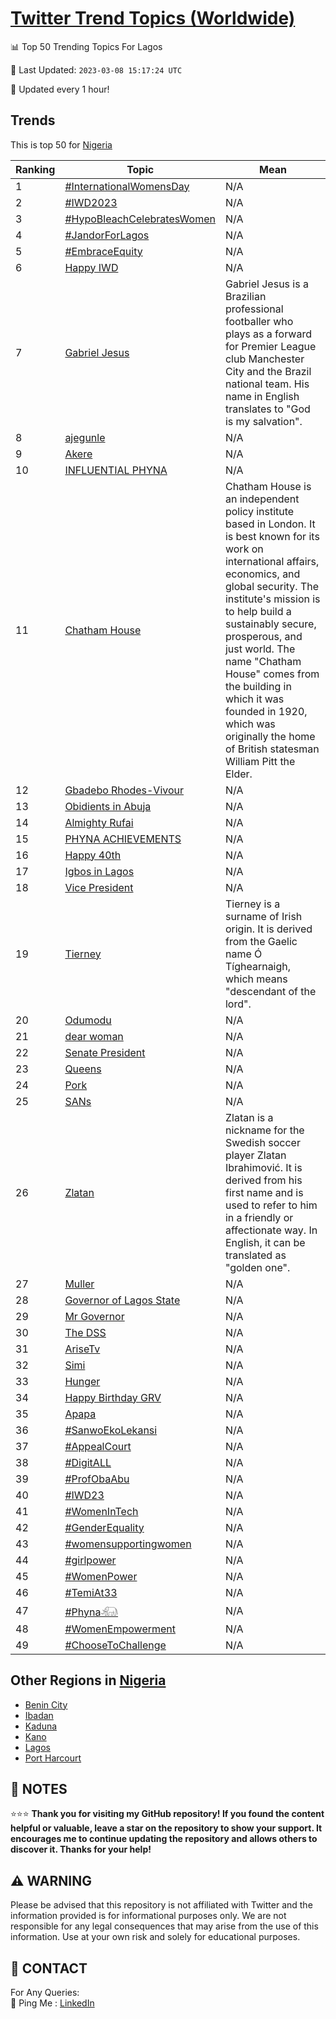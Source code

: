 [Twitter Trend Topics (Worldwide)](https://github.com/ErcinDedeoglu/Twitter-Trend-Topics)
==========


📊 Top 50 Trending Topics For Lagos

📆 Last Updated: `2023-03-08 15:17:24 UTC`

🔧 Updated every 1 hour!


## Trends

This is top 50 for [Nigeria](</Nigeria>)

| Ranking | Topic | Mean |
| ------- | ------------ | ------------ |
| 1 | [#InternationalWomensDay](http://twitter.com/search?q=%23InternationalWomensDay) | N/A |
| 2 | [#IWD2023](http://twitter.com/search?q=%23IWD2023) | N/A |
| 3 | [#HypoBleachCelebratesWomen](http://twitter.com/search?q=%23HypoBleachCelebratesWomen) | N/A |
| 4 | [#JandorForLagos](http://twitter.com/search?q=%23JandorForLagos) | N/A |
| 5 | [#EmbraceEquity](http://twitter.com/search?q=%23EmbraceEquity) | N/A |
| 6 | [Happy IWD](http://twitter.com/search?q=Happy+IWD) | N/A |
| 7 | [Gabriel Jesus](http://twitter.com/search?q=Gabriel+Jesus) | Gabriel Jesus is a Brazilian professional footballer who plays as a forward for Premier League club Manchester City and the Brazil national team. His name in English translates to "God is my salvation". |
| 8 | [ajegunle](http://twitter.com/search?q=ajegunle) | N/A |
| 9 | [Akere](http://twitter.com/search?q=Akere) | N/A |
| 10 | [INFLUENTIAL PHYNA](http://twitter.com/search?q=INFLUENTIAL+PHYNA) | N/A |
| 11 | [Chatham House](http://twitter.com/search?q=Chatham+House) | Chatham House is an independent policy institute based in London. It is best known for its work on international affairs, economics, and global security. The institute's mission is to help build a sustainably secure, prosperous, and just world. The name "Chatham House" comes from the building in which it was founded in 1920, which was originally the home of British statesman William Pitt the Elder. |
| 12 | [Gbadebo Rhodes-Vivour](http://twitter.com/search?q=Gbadebo+Rhodes-Vivour) | N/A |
| 13 | [Obidients in Abuja](http://twitter.com/search?q=Obidients+in+Abuja) | N/A |
| 14 | [Almighty Rufai](http://twitter.com/search?q=Almighty+Rufai) | N/A |
| 15 | [PHYNA ACHIEVEMENTS](http://twitter.com/search?q=PHYNA+ACHIEVEMENTS) | N/A |
| 16 | [Happy 40th](http://twitter.com/search?q=Happy+40th) | N/A |
| 17 | [Igbos in Lagos](http://twitter.com/search?q=Igbos+in+Lagos) | N/A |
| 18 | [Vice President](http://twitter.com/search?q=Vice+President) | N/A |
| 19 | [Tierney](http://twitter.com/search?q=Tierney) | Tierney is a surname of Irish origin. It is derived from the Gaelic name Ó Tíghearnaigh, which means "descendant of the lord". |
| 20 | [Odumodu](http://twitter.com/search?q=Odumodu) | N/A |
| 21 | [dear woman](http://twitter.com/search?q=dear+woman) | N/A |
| 22 | [Senate President](http://twitter.com/search?q=Senate+President) | N/A |
| 23 | [Queens](http://twitter.com/search?q=Queens) | N/A |
| 24 | [Pork](http://twitter.com/search?q=Pork) | N/A |
| 25 | [SANs](http://twitter.com/search?q=SANs) | N/A |
| 26 | [Zlatan](http://twitter.com/search?q=Zlatan) | Zlatan is a nickname for the Swedish soccer player Zlatan Ibrahimović. It is derived from his first name and is used to refer to him in a friendly or affectionate way. In English, it can be translated as "golden one". |
| 27 | [Muller](http://twitter.com/search?q=Muller) | N/A |
| 28 | [Governor of Lagos State](http://twitter.com/search?q=Governor+of+Lagos+State) | N/A |
| 29 | [Mr Governor](http://twitter.com/search?q=Mr+Governor) | N/A |
| 30 | [The DSS](http://twitter.com/search?q=The+DSS) | N/A |
| 31 | [AriseTv](http://twitter.com/search?q=AriseTv) | N/A |
| 32 | [Simi](http://twitter.com/search?q=Simi) | N/A |
| 33 | [Hunger](http://twitter.com/search?q=Hunger) | N/A |
| 34 | [Happy Birthday GRV](http://twitter.com/search?q=Happy+Birthday+GRV) | N/A |
| 35 | [Apapa](http://twitter.com/search?q=Apapa) | N/A |
| 36 | [#SanwoEkoLekansi](http://twitter.com/search?q=%23SanwoEkoLekansi) | N/A |
| 37 | [#AppealCourt](http://twitter.com/search?q=%23AppealCourt) | N/A |
| 38 | [#DigitALL](http://twitter.com/search?q=%23DigitALL) | N/A |
| 39 | [#ProfObaAbu](http://twitter.com/search?q=%23ProfObaAbu) | N/A |
| 40 | [#IWD23](http://twitter.com/search?q=%23IWD23) | N/A |
| 41 | [#WomenInTech](http://twitter.com/search?q=%23WomenInTech) | N/A |
| 42 | [#GenderEquality](http://twitter.com/search?q=%23GenderEquality) | N/A |
| 43 | [#womensupportingwomen](http://twitter.com/search?q=%23womensupportingwomen) | N/A |
| 44 | [#girlpower](http://twitter.com/search?q=%23girlpower) | N/A |
| 45 | [#WomenPower](http://twitter.com/search?q=%23WomenPower) | N/A |
| 46 | [#TemiAt33](http://twitter.com/search?q=%23TemiAt33) | N/A |
| 47 | [#Phyna𓃰](http://twitter.com/search?q=%23Phyna%f0%93%83%b0) | N/A |
| 48 | [#WomenEmpowerment](http://twitter.com/search?q=%23WomenEmpowerment) | N/A |
| 49 | [#ChooseToChallenge](http://twitter.com/search?q=%23ChooseToChallenge) | N/A |



## Other Regions in [Nigeria](</Nigeria>)

* [Benin City](</Nigeria/Benin City.md>)
* [Ibadan](</Nigeria/Ibadan.md>)
* [Kaduna](</Nigeria/Kaduna.md>)
* [Kano](</Nigeria/Kano.md>)
* [Lagos](</Nigeria/Lagos.md>)
* [Port Harcourt](</Nigeria/Port Harcourt.md>)



## 📝 NOTES

⭐⭐⭐ **Thank you for visiting my GitHub repository! If you found the content helpful or valuable, leave a star on the repository to show your support. It encourages me to continue updating the repository and allows others to discover it. Thanks for your help!**


## ⚠️ WARNING

Please be advised that this repository is not affiliated with Twitter and the information provided is for informational purposes only. We are not responsible for any legal consequences that may arise from the use of this information. Use at your own risk and solely for educational purposes.


## 📨 CONTACT

 For Any Queries:  
            🏓 Ping Me : [LinkedIn](https://www.linkedin.com/in/ercindedeoglu/)

